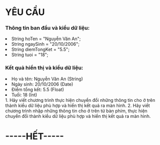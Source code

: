 <h1>YÊU CẦU</h1>
<h3>Thông tin ban đầu và kiểu dữ liệu:</h3>
<li>String hoTen = "Nguyễn Văn An";</li>
<li>String ngaySinh = "20/10/2006";</li>
<li>String diemTongKet = "5.5";</li>
<li>String tuoi = "18";</li>
<h3>Kết quả hiển thị và kiểu dữ liệu:</h3>
<li>Họ và tên: Nguyễn Văn An (String)</li>
<li>Ngày sinh: 20/10/2006 (Date)</li>
<li>Điểm tổng kết: 5.5 (Float)</li>
<li>Tuổi: 18 (Int)</li>
1. Hãy viết chương trình thực hiện chuyển đổi những thông tin cho ở trên thành kiểu dữ liệu phù hợp và hiển thị kết quả ra màn hình.
2. Hãy viết chương trình nhập những thông tin cho ở trên từ bàn phím, thực hiện chuyển đổi thành kiểu dữ liệu phù hợp và hiển thị kết quả ra màn hình.
<h1>-----HẾT-----</h1>
